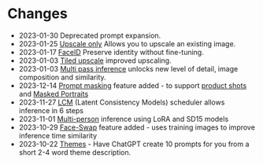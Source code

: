 # Changes

* 2023-01-30 Deprecated prompt expansion.
* 2023-01-25 [Upscale only](/docs/use-cases/upscale) Allows you to upscale an existing image.
* 2023-01-17 [FaceID](/docs/features/faceid) Preserve identity without fine-tuning.
* 2023-01-03 [Tiled upscale](/docs/features/tiled-upscale) improved upscaling.
* 2023-01-03 [Multi pass inference](/docs/features/multi-pass-inference) unlocks new level of detail, image composition and similarity.
* 2023-12-14 [Prompt masking](/docs/features/prompt-masking.md) feature added - to support [product shots](/docs/use-cases/product-shots) and [Masked Portraits](/docs/use-cases/masked-portraits)
* 2023-11-27 [LCM](/docs/features/lcm) (Latent Consistency Models) scheduler allows inference in 6 steps 
* 2023-11-01 [Multi-person](/docs/features/multiperson.md) inference using LoRA and SD15 models 
* 2023-10-29 [Face-Swap](/docs/features/face-swap.md) feature added - uses training images to improve inference time similarity
* 2023-10-22 [Themes](https://www.astria.ai/themes) - Have ChatGPT create 10 prompts for you from a short 2-4 word theme description.
